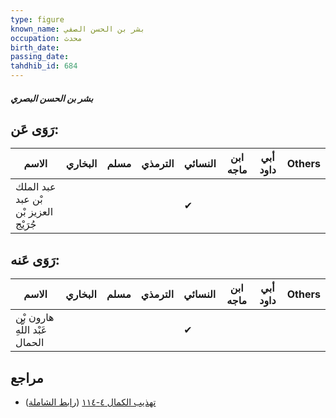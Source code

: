 ```yaml
---
type: figure
known_name: بشر بن الحسن الصفي
occupation: محدث
birth_date:
passing_date:
tahdhib_id: 684
---
```

##### بشر بن الحسن البصري

## رَوَى عَن:
| الاسم                                | البخاري | مسلم | الترمذي | النسائي | ابن ماجه | أبي داود | Others |
| ------------------------------------ | ------- | ---- | ------- | ------- | -------- | -------- | ------ |
| عبد الملك بْن عبد العزيز بْن جُرَيْج |         |      |         | ✔       |          |          |        |
## رَوَى عَنه:
| الاسم                          | البخاري | مسلم | الترمذي | النسائي | ابن ماجه | أبي داود | Others |
| ------------------------------ | ------- | ---- | ------- | ------- | -------- | -------- | ------ |
| هارون بْن عَبْد اللَّهِ الحمال |         |      |         | ✔       |          |          |        |
## مراجع
- [تهذيب الكمال ٤-١١٤](obsidian://open?vault=Tahdhib-al-Kamal&file=Figures/٦٨٤-بشر%20بن%20الحسن%20البصري) ([رابط الشاملة](https://shamela.ws/book/3722/1628))